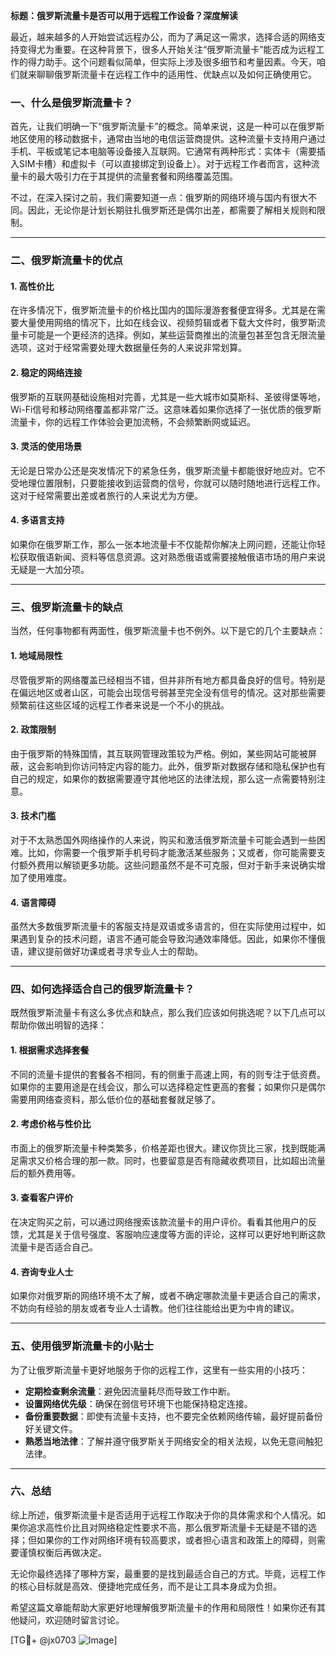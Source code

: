 **标题：俄罗斯流量卡是否可以用于远程工作设备？深度解读**

最近，越来越多的人开始尝试远程办公，而为了满足这一需求，选择合适的网络支持变得尤为重要。在这种背景下，很多人开始关注“俄罗斯流量卡”能否成为远程工作的得力助手。这个问题看似简单，但实际上涉及很多细节和考量因素。今天，咱们就来聊聊俄罗斯流量卡在远程工作中的适用性、优缺点以及如何正确使用它。

### 一、什么是俄罗斯流量卡？

首先，让我们明确一下“俄罗斯流量卡”的概念。简单来说，这是一种可以在俄罗斯地区使用的移动数据卡，通常由当地的电信运营商提供。这种流量卡支持用户通过手机、平板或笔记本电脑等设备接入互联网。它通常有两种形式：实体卡（需要插入SIM卡槽）和虚拟卡（可以直接绑定到设备上）。对于远程工作者而言，这种流量卡的最大吸引力在于其提供的流量套餐和网络覆盖范围。

不过，在深入探讨之前，我们需要知道一点：俄罗斯的网络环境与国内有很大不同。因此，无论你是计划长期驻扎俄罗斯还是偶尔出差，都需要了解相关规则和限制。

---

### 二、俄罗斯流量卡的优点

#### 1. **高性价比**
   在许多情况下，俄罗斯流量卡的价格比国内的国际漫游套餐便宜得多。尤其是在需要大量使用网络的情况下，比如在线会议、视频剪辑或者下载大文件时，俄罗斯流量卡可能是一个更经济的选择。例如，某些运营商推出的流量包甚至包含无限流量选项，这对于经常需要处理大数据量任务的人来说非常划算。

#### 2. **稳定的网络连接**
   俄罗斯的互联网基础设施相对完善，尤其是一些大城市如莫斯科、圣彼得堡等地，Wi-Fi信号和移动网络覆盖都非常广泛。这意味着如果你选择了一张优质的俄罗斯流量卡，你的远程工作体验会更加流畅，不会频繁断网或延迟。

#### 3. **灵活的使用场景**
   无论是日常办公还是突发情况下的紧急任务，俄罗斯流量卡都能很好地应对。它不受地理位置限制，只要能接收到运营商的信号，你就可以随时随地进行远程工作。这对于经常需要出差或者旅行的人来说尤为方便。

#### 4. **多语言支持**
   如果你在俄罗斯工作，那么一张本地流量卡不仅能帮你解决上网问题，还能让你轻松获取俄语新闻、资料等信息资源。这对熟悉俄语或需要接触俄语市场的用户来说无疑是一大加分项。

---

### 三、俄罗斯流量卡的缺点

当然，任何事物都有两面性，俄罗斯流量卡也不例外。以下是它的几个主要缺点：

#### 1. **地域局限性**
   尽管俄罗斯的网络覆盖已经相当不错，但并非所有地方都具备良好的信号。特别是在偏远地区或者山区，可能会出现信号弱甚至完全没有信号的情况。这对那些需要频繁前往这些区域的远程工作者来说是一个不小的挑战。

#### 2. **政策限制**
   由于俄罗斯的特殊国情，其互联网管理政策较为严格。例如，某些网站可能被屏蔽，这会影响到你访问特定内容的能力。此外，俄罗斯对数据存储和隐私保护也有自己的规定，如果你的数据需要遵守其他地区的法律法规，那么这一点需要特别注意。

#### 3. **技术门槛**
   对于不太熟悉国外网络操作的人来说，购买和激活俄罗斯流量卡可能会遇到一些困难。比如，你需要一个俄罗斯手机号码才能激活某些服务；又或者，你可能需要支付额外费用以解锁更多功能。这些问题虽然不是不可克服，但对于新手来说确实增加了使用难度。

#### 4. **语言障碍**
   虽然大多数俄罗斯流量卡的客服支持是双语或多语言的，但在实际使用过程中，如果遇到复杂的技术问题，语言不通可能会导致沟通效率降低。因此，如果你不懂俄语，建议提前做好功课或者寻求专业人士的帮助。

---

### 四、如何选择适合自己的俄罗斯流量卡？

既然俄罗斯流量卡有这么多优点和缺点，那么我们应该如何挑选呢？以下几点可以帮助你做出明智的选择：

#### 1. **根据需求选择套餐**
   不同的流量卡提供的套餐各不相同，有的侧重于高速上网，有的则专注于低资费。如果你的主要用途是在线会议，那么可以选择稳定性更高的套餐；如果你只是偶尔需要用网络查资料，那么低价位的基础套餐就足够了。

#### 2. **考虑价格与性价比**
   市面上的俄罗斯流量卡种类繁多，价格差距也很大。建议你货比三家，找到既能满足需求又价格合理的那一款。同时，也要留意是否有隐藏收费项目，比如超出流量后的额外费用等。

#### 3. **查看客户评价**
   在决定购买之前，可以通过网络搜索该款流量卡的用户评价。看看其他用户的反馈，尤其是关于信号强度、客服响应速度等方面的评论，这样可以更好地判断这款流量卡是否适合自己。

#### 4. **咨询专业人士**
   如果你对俄罗斯的网络环境不太了解，或者不确定哪款流量卡更适合自己的需求，不妨向有经验的朋友或者专业人士请教。他们往往能给出更为中肯的建议。

---

### 五、使用俄罗斯流量卡的小贴士

为了让俄罗斯流量卡更好地服务于你的远程工作，这里有一些实用的小技巧：

- **定期检查剩余流量**：避免因流量耗尽而导致工作中断。
- **设置网络优先级**：确保在弱信号环境下也能保持稳定连接。
- **备份重要数据**：即使有流量卡支持，也不要完全依赖网络传输，最好提前备份好关键文件。
- **熟悉当地法律**：了解并遵守俄罗斯关于网络安全的相关法规，以免无意间触犯法律。

---

### 六、总结

综上所述，俄罗斯流量卡是否适用于远程工作取决于你的具体需求和个人情况。如果你追求高性价比且对网络稳定性要求不高，那么俄罗斯流量卡无疑是不错的选择；但如果你的工作对网络环境有较高要求，或者担心语言和政策上的障碍，则需要谨慎权衡后再做决定。

无论你最终选择了哪种方案，最重要的是找到最适合自己的方式。毕竟，远程工作的核心目标就是高效、便捷地完成任务，而不是让工具本身成为负担。

希望这篇文章能帮助大家更好地理解俄罗斯流量卡的作用和局限性！如果你还有其他疑问，欢迎随时留言讨论。

[TG💪+ @jx0703 ![Image](https://github.com/user-attachments/assets/dbca1d08-cadb-493c-b0ec-ad6f7a83f270)]